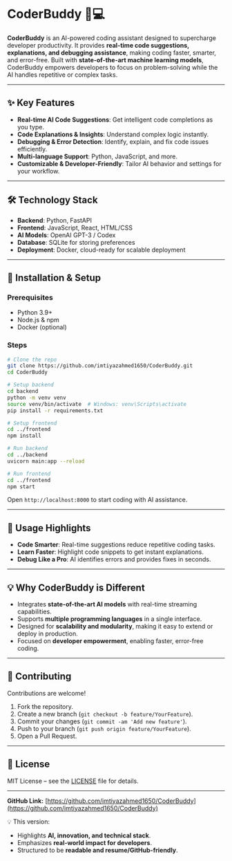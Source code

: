 # CoderBuddy 🤖💻

**CoderBuddy** is an AI-powered coding assistant designed to supercharge developer productivity. It provides **real-time code suggestions, explanations, and debugging assistance**, making coding faster, smarter, and error-free. Built with **state-of-the-art machine learning models**, CoderBuddy empowers developers to focus on problem-solving while the AI handles repetitive or complex tasks.

---

## ✨ Key Features

* **Real-time AI Code Suggestions**: Get intelligent code completions as you type.
* **Code Explanations & Insights**: Understand complex logic instantly.
* **Debugging & Error Detection**: Identify, explain, and fix code issues efficiently.
* **Multi-language Support**: Python, JavaScript, and more.
* **Customizable & Developer-Friendly**: Tailor AI behavior and settings for your workflow.

---

## 🛠️ Technology Stack

* **Backend**: Python, FastAPI
* **Frontend**: JavaScript, React, HTML/CSS
* **AI Models**: OpenAI GPT-3 / Codex
* **Database**: SQLite for storing preferences
* **Deployment**: Docker, cloud-ready for scalable deployment

---

## 🚀 Installation & Setup

### Prerequisites

* Python 3.9+
* Node.js & npm
* Docker (optional)

### Steps

```bash
# Clone the repo
git clone https://github.com/imtiyazahmed1650/CoderBuddy.git
cd CoderBuddy

# Setup backend
cd backend
python -m venv venv
source venv/bin/activate  # Windows: venv\Scripts\activate
pip install -r requirements.txt

# Setup frontend
cd ../frontend
npm install

# Run backend
cd ../backend
uvicorn main:app --reload

# Run frontend
cd ../frontend
npm start
```

Open `http://localhost:8000` to start coding with AI assistance.

---

## 📄 Usage Highlights

* **Code Smarter**: Real-time suggestions reduce repetitive coding tasks.
* **Learn Faster**: Highlight code snippets to get instant explanations.
* **Debug Like a Pro**: AI identifies errors and provides fixes in seconds.

---

## 💡 Why CoderBuddy is Different

* Integrates **state-of-the-art AI models** with real-time streaming capabilities.
* Supports **multiple programming languages** in a single interface.
* Designed for **scalability and modularity**, making it easy to extend or deploy in production.
* Focused on **developer empowerment**, enabling faster, error-free coding.

---

## 🤝 Contributing

Contributions are welcome!

1. Fork the repository.
2. Create a new branch (`git checkout -b feature/YourFeature`).
3. Commit your changes (`git commit -am 'Add new feature'`).
4. Push to your branch (`git push origin feature/YourFeature`).
5. Open a Pull Request.

---

## 📄 License

MIT License – see the [LICENSE](LICENSE) file for details.

---

**GitHub Link:** [https://github.com/imtiyazahmed1650/CoderBuddy](https://github.com/imtiyazahmed1650/CoderBuddy)


💡 This version:

* Highlights **AI, innovation, and technical stack**.
* Emphasizes **real-world impact for developers**.
* Structured to be **readable and resume/GitHub-friendly**.

